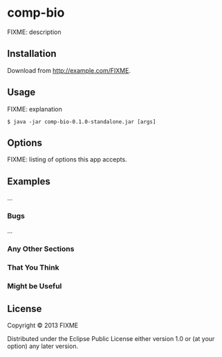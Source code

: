 # comp-bio

FIXME: description

## Installation

Download from http://example.com/FIXME.

## Usage

FIXME: explanation

    $ java -jar comp-bio-0.1.0-standalone.jar [args]

## Options

FIXME: listing of options this app accepts.

## Examples

...

### Bugs

...

### Any Other Sections
### That You Think
### Might be Useful

## License

Copyright © 2013 FIXME

Distributed under the Eclipse Public License either version 1.0 or (at
your option) any later version.
